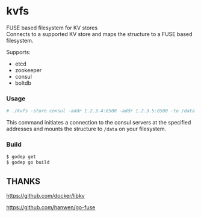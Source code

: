 # kvfs
FUSE based filesystem for KV stores  
Connects to a supported KV store and maps the structure to a FUSE based filesystem.

Supports:
 - etcd
 - zookeeper
 - consul
 - boltdb

### Usage

```bash
# ./kvfs -store consul -addr 1.2.3.4:8500 -addr 1.2.3.5:8500 -to /data
```
This command initiates a connection to the consul servers at the specified addresses and mounts the structure to `/data` on your filesystem.


### Build

```bash
$ godep get
$ godep go build
```

## THANKS
https://github.com/docker/libkv

https://github.com/hanwen/go-fuse
